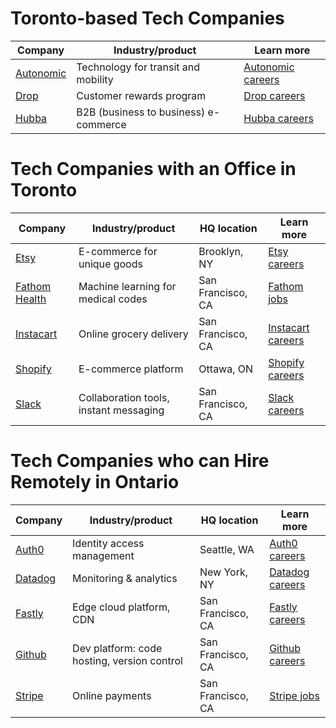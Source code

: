 # Toronto-based Tech Companies

| Company | Industry/product | Learn more |
|---------|------------------|------------|
|[Autonomic](https://autonomic.ai/)|Technology for transit and mobility|[Autonomic careers](https://autonomic.ai/careers)|
|[Drop](https://www.earnwithdrop.com/)|Customer rewards program|[Drop careers](https://www.earnwithdrop.com/pages/careers)|
|[Hubba](https://www.hubba.com/)|B2B (business to business) e-commerce|[Hubba careers](https://hq.hubba.com/careers)|

# Tech Companies with an Office in Toronto

| Company | Industry/product | HQ location | Learn more |
|---------|------------------|-------------|------------|
|[Etsy](https://www.etsy.com/)|E-commerce for unique goods|Brooklyn, NY|[Etsy careers](https://www.etsy.com/careers)|
|[Fathom Health](https://www.fathomhealth.co/)|Machine learning for medical codes|San Francisco, CA|[Fathom jobs](https://jobs.lever.co/fathomhealth)|
|[Instacart](https://www.instacart.ca/)|Online grocery delivery|San Francisco, CA|[Instacart careers](https://careers.instacart.com/)|
|[Shopify](https://www.shopify.ca/)|E-commerce platform|Ottawa, ON|[Shopify careers](https://www.shopify.ca/careers)|
|[Slack](https://slack.com)|Collaboration tools, instant messaging|San Francisco, CA|[Slack careers](https://slack.com)|

# Tech Companies who can Hire Remotely in Ontario

| Company | Industry/product | HQ location | Learn more |
|---------|------------------|-------------|------------|
|[Auth0]()|Identity access management|Seattle, WA|[Auth0 careers](https://auth0.com/careers)|
|[Datadog](https://www.datadoghq.com/)|Monitoring & analytics|New York, NY|[Datadog careers](https://www.datadoghq.com/careers/)|
|[Fastly](https://www.fastly.com/)|Edge cloud platform, CDN|San Francisco, CA|[Fastly careers](https://www.fastly.com/about/careers)|
|[Github](https://github.com/)|Dev platform: code hosting, version control|San Francisco, CA|[Github careers](https://github.com/about/careers)|
|[Stripe](https://stripe.com)|Online payments|San Francisco, CA|[Stripe jobs](https://stripe.com/jobs)|
